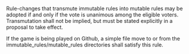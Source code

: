 Rule-changes that transmute immutable rules into mutable rules may be adopted
if and only if the vote is unanimous among the eligible voters. Transmutation
shall not be implied, but must be stated explicitly in a proposal to take
effect.

If the game is being played on Github, a simple file move to or from the immutable_rules/mutable_rules directories shall satisfy this rule.